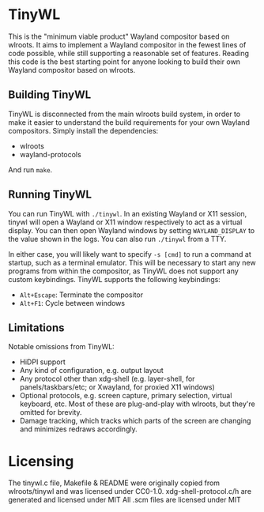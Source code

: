 # TinyWL

This is the "minimum viable product" Wayland compositor based on wlroots. It
aims to implement a Wayland compositor in the fewest lines of code possible,
while still supporting a reasonable set of features. Reading this code is the
best starting point for anyone looking to build their own Wayland compositor
based on wlroots.

## Building TinyWL

TinyWL is disconnected from the main wlroots build system, in order to make it
easier to understand the build requirements for your own Wayland compositors.
Simply install the dependencies:

- wlroots
- wayland-protocols

And run `make`.

## Running TinyWL

You can run TinyWL with `./tinywl`. In an existing Wayland or X11 session,
tinywl will open a Wayland or X11 window respectively to act as a virtual
display. You can then open Wayland windows by setting `WAYLAND_DISPLAY` to the
value shown in the logs. You can also run `./tinywl` from a TTY.

In either case, you will likely want to specify `-s [cmd]` to run a command at
startup, such as a terminal emulator. This will be necessary to start any new
programs from within the compositor, as TinyWL does not support any custom
keybindings. TinyWL supports the following keybindings:

- `Alt+Escape`: Terminate the compositor
- `Alt+F1`: Cycle between windows

## Limitations

Notable omissions from TinyWL:

- HiDPI support
- Any kind of configuration, e.g. output layout
- Any protocol other than xdg-shell (e.g. layer-shell, for
  panels/taskbars/etc; or Xwayland, for proxied X11 windows)
- Optional protocols, e.g. screen capture, primary selection, virtual
  keyboard, etc. Most of these are plug-and-play with wlroots, but they're
  omitted for brevity.
- Damage tracking, which tracks which parts of the screen are changing and
  minimizes redraws accordingly.

# Licensing
The tinywl.c file, Makefile & README were originally copied from wlroots/tinywl and was licensed under CC0-1.0.
xdg-shell-protocol.c/h are generated and licensed under MIT
All .scm files are licensed under MIT
